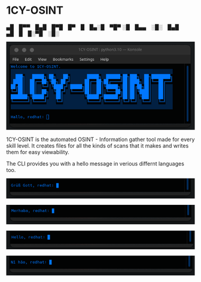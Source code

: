 # 1CY-OSINT

▄█ █▀▀ █▄█ █▀█ █▀ █ █▄░█ ▀█▀
░█ █▄▄ ░█░ █▄█ ▄█ █ █░▀█ ░█░

![Screenshot](assets/preview.png)

1CY-OSINT is the automated OSINT - Information gather tool made for every skill level.
It creates files for all the kinds of scans that it makes and writes them for easy viewability.

The CLI provides you with a hello message in verious differnt languages too.

![Screenshot](assets/Lang1.png)

![Screenshot](assets/Lang2.png)

![Screenshot](assets/Lang3.png)

![Screenshot](assets/Lang4.png)
